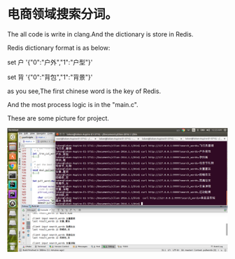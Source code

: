 # 电商领域搜索分词。

The all code is write in clang.And the dictionary is store in Redis.

Redis dictionary format is as below:

set 户 '{"0":"户外","1":"户型"}'

set 背 '{"0":"背包","1":"背景"}'

as you see,The first chinese word is the key of Redis.

And the most process logic is in the "main.c".

These are some picture for project.

 ![image](https://github.com/lokenetwork/chinese-participle/blob/master/demo-pictures/chinese-participle.png)

